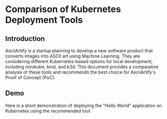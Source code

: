 # Comparison of Kubernetes Deployment Tools

## Introduction
AsciiArtify is a startup planning to develop a new software product that converts images into ASCII art using Machine Learning. They are considering different Kubernetes-based options for local development, including minikube, kind, and k3d. This document provides a comparative analysis of these tools and recommends the best choice for AsciiArtify's Proof of Concept (PoC).


## Demo
Here is a short demonstration of deploying the "Hello World" application on Kubernetes using the recommended tool:

